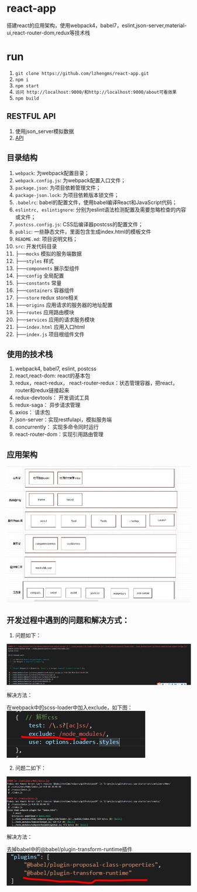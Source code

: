 # react-app

搭建react的应用架构，使用webpack4，babel7，eslint,json-server,material-ui,react-router-dom,redux等技术栈

# run

1. `git clone https://github.com/lzhengms/react-app.git`
2. `npm i`
3. `npm start`
4. `访问 http://localhost:9000/和http://localhost:9000/about可看效果`
4. `npm build`

## RESTFUL API

1. 使用json_server模拟数据
2. [API](https://github.com/lzhengms/react-app/tree/master/src/mocks)

## 目录结构

1. `webpack`: 为webpack配置目录；
2. `webpack.config.js`: 为webpack配置入口文件；
3. `package.json`: 为项目依赖管理文件；
4. `package-json.lock`: 为项目依赖版本锁文件；
5. `.babelrc`: babel的配置文件，使用babel编译React和JavaScript代码；
6. `eslintrc, eslintignore`: 分别为eslint语法检测配置及需要忽略检查的内容或文件；
7. `postcss.config.js`: CSS后编译器postcss的配置文件；
8. `public`: 一些静态文件，里面包含生成index.html的模板文件
9. `README.md`: 项目说明文档；
10. `src`: 开发代码目录
   1. ├──`mocks` 模拟的服务端数据
   2. ├──`styles` 样式
   3. ├──`components` 展示型组件
   4. ├──`config` 全局配置
   5. ├──`constants` 常量
   6. ├──`containers` 容器组件
   8. ├──`store` redux store相关
   9. ├──`origins` 应用请求的服务器的地址配置
   10. ├──`routes` 应用路由模块
   11. ├──`services` 应用的请求服务模块
   12. ├──`index.html` 应用入口html
   13. ├──`index.js` 项目根组件文件

## 使用的技术栈

1. webpack4, babel7, eslint, postcss
2. react,react-dom: react的基本包
3. redux，react-redux， react-router-redux：状态管理容器，把react，router和redux链接起来
4. redux-devtools： 开发调试工具
5. redux-saga： 异步请求管理
6. axios： 请求包
7. json-server：实现restfulapi，模拟服务端
8. concurrently： 实现多命令同时运行
9. react-router-dom：实现引用路由管理

## 应用架构

![img](/images/structure.png)


## 开发过程中遇到的问题和解决方式：
1. 问题如下：

![img](/images/scss.png)

解决方法：

在webpack中的scss-loader中加入exclude，如下图：
![img](/images/scss-handler.png)

2. 问题二如下：

![img](/images/transform-runtime.png)

解决方法：

去掉babel中的@babel/plugin-transform-runtime插件
![img](/images/transform-runtime-handler.png)


